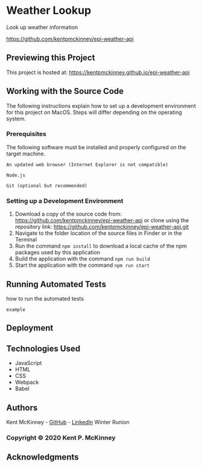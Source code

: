 <!-- Category: Epicodus;HTML/CSS/JS -->
# Weather Lookup

Look up weather information

https://github.com/kentpmckinney/epi-weather-api

## Previewing this Project

This project is hosted at: https://kentpmckinney.github.io/epi-weather-api

## Working with the Source Code

The following instructions explain how to set up a development environment for this project on MacOS. Steps will differ depending on the operating system.

### Prerequisites

The following software must be installed and properly configured on the target machine. 

```
An updated web browser (Internet Explorer is not compatible)
```
```
Node.js
```
```
Git (optional but recommended)
```

### Setting up a Development Environment

1. Download a copy of the source code from: https://github.com/kentpmckinney/epi-weather-api
   or clone using the repository link: https://github.com/kentpmckinney/epi-weather-api.git
2. Navigate to the folder location of the source files in Finder or in the Terminal
3. Run the command `npm install` to download a local cache of the npm packages used by this application
4. Build the application with the command `npm run build`
5. Start the application with the command `npm run start`

## Running Automated Tests

how to run the automated tests

```
example
```

## Deployment



## Technologies Used

* JavaScript
* HTML
* CSS
* Webpack
* Babel

## Authors

Kent McKinney - [GitHub](https://github.com/kentpmckinney) - [LinkedIn](https://www.linkedin.com/in/kentpmckinney/)
Winter Runion

### Copyright &copy; 2020 Kent P. McKinney

## Acknowledgments

